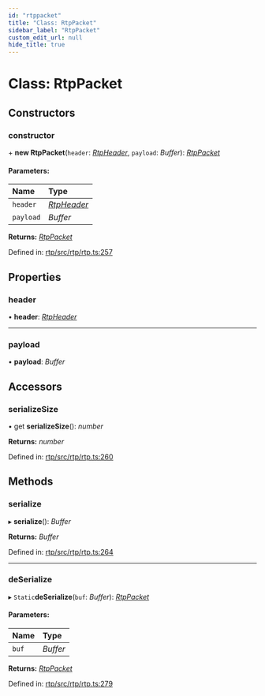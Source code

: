 ```yaml
---
id: "rtppacket"
title: "Class: RtpPacket"
sidebar_label: "RtpPacket"
custom_edit_url: null
hide_title: true
---
```


# Class: RtpPacket

## Constructors

### constructor

\+ **new RtpPacket**(`header`: [*RtpHeader*](rtpheader.md), `payload`: *Buffer*): [*RtpPacket*](rtppacket.md)

#### Parameters:

Name | Type |
:------ | :------ |
`header` | [*RtpHeader*](rtpheader.md) |
`payload` | *Buffer* |

**Returns:** [*RtpPacket*](rtppacket.md)

Defined in: [rtp/src/rtp/rtp.ts:257](https://github.com/shinyoshiaki/werift-webrtc/blob/92b5725/packages/rtp/src/rtp/rtp.ts#L257)

## Properties

### header

• **header**: [*RtpHeader*](rtpheader.md)

___

### payload

• **payload**: *Buffer*

## Accessors

### serializeSize

• get **serializeSize**(): *number*

**Returns:** *number*

Defined in: [rtp/src/rtp/rtp.ts:260](https://github.com/shinyoshiaki/werift-webrtc/blob/92b5725/packages/rtp/src/rtp/rtp.ts#L260)

## Methods

### serialize

▸ **serialize**(): *Buffer*

**Returns:** *Buffer*

Defined in: [rtp/src/rtp/rtp.ts:264](https://github.com/shinyoshiaki/werift-webrtc/blob/92b5725/packages/rtp/src/rtp/rtp.ts#L264)

___

### deSerialize

▸ `Static`**deSerialize**(`buf`: *Buffer*): [*RtpPacket*](rtppacket.md)

#### Parameters:

Name | Type |
:------ | :------ |
`buf` | *Buffer* |

**Returns:** [*RtpPacket*](rtppacket.md)

Defined in: [rtp/src/rtp/rtp.ts:279](https://github.com/shinyoshiaki/werift-webrtc/blob/92b5725/packages/rtp/src/rtp/rtp.ts#L279)
